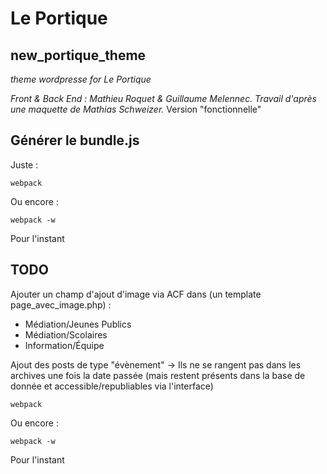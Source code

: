 # Le Portique
## new_portique_theme
*theme wordpresse for Le Portique*

*Front & Back End : Mathieu Roquet & Guillaume Melennec.*
*Travail d'après une maquette de Mathias Schweizer.*
Version "fonctionnelle"

## Générer le bundle.js
Juste :
```
webpack
```
Ou encore :
```
webpack -w
```
Pour l'instant

## TODO
Ajouter un champ d'ajout d'image via ACF dans (un template page_avec_image.php) :
  - Médiation/Jeunes Publics
  - Médiation/Scolaires
  - Information/Équipe

Ajout des posts de type "évènement" -> Ils ne se rangent pas dans les archives une fois la date passée (mais restent présents dans la base de donnée et accessible/republiables via l'interface)  

```
webpack
```
Ou encore :
```
webpack -w
```
Pour l'instant
